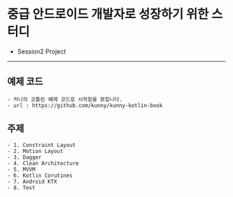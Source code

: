 # 중급 안드로이드 개발자로 성장하기 위한 스터디
  - Session2 Project

---

## 예제 코드
	- 커니의 코틀린 예제 코드로 시작함을 밝힙니다.
	- url : https://github.com/kunny/kunny-kotlin-book

## 주제
	- 1. Constraint Layout
	- 2. Motion Layout
	- 3. Dagger
	- 4. Clean Architecture
	- 5. MVVM
	- 6. Kotlin Corutines
	- 7. Android KTX
	- 8. Test
